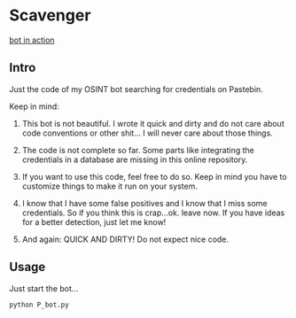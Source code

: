 # Scavenger

[bot in action](https://twitter.com/scr_hyena)

## Intro
Just the code of my OSINT bot searching for credentials on Pastebin.

Keep in mind:
1. This bot is not beautiful. I wrote it quick and dirty and do not care about code conventions or other shit... I will never care about those things.
	
2. The code is not complete so far. Some parts like integrating the credentials in a database are missing in this online repository. 
	
3. If you want to use this code, feel free to do so. Keep in mind you have to customize things to make it run on your system.
	
4. I know that I have some false positives and I know that I miss some credentials. So if you think this is crap...ok. leave now. If you have ideas for a better detection, just let me know!
	
5. And again: QUICK AND DIRTY! Do not expect nice code.

## Usage

Just start the bot...
```sh
python P_bot.py
```

